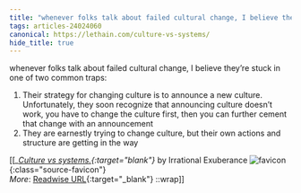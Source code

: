 ```yaml
---
title: "whenever folks talk about failed cultural change, I believe they’re ..."
tags: articles-24024060
canonical: https://lethain.com/culture-vs-systems/
hide_title: true
---
```


whenever folks talk about failed cultural change, I believe they’re stuck in one of two common traps:

1.  Their strategy for changing culture is to announce a new culture. Unfortunately, they soon recognize that announcing culture doesn’t work, you have to change the culture first, then you can further cement that change with an announcement
2.  They are earnestly trying to change culture, but their own actions and structure are getting in the way


[[<cite>_[Culture vs systems.](https://lethain.com/culture-vs-systems/){:target="_blank"}_</cite> by Irrational Exuberance ![favicon](https://s2.googleusercontent.com/s2/favicons?domain=lethain.com){:class="source-favicon"}<br>
_More_: [Readwise URL](https://readwise.io/open/469761855){:target="_blank"}
::wrap]]